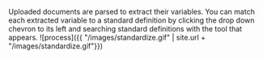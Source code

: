 Uploaded documents are parsed to extract their variables. You can match each extracted variable to a standard definition by clicking the drop down chevron to its left and searching standard definitions with the tool that appears.
![process]({{ "/images/standardize.gif" | site.url + "/images/standardize.gif"}})